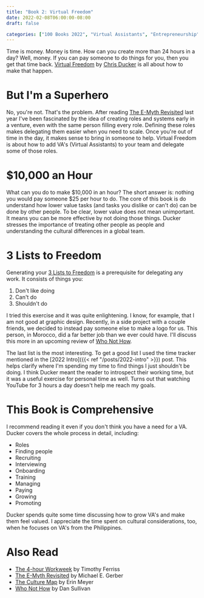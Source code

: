 ```yaml
---
title: "Book 2: Virtual Freedom"
date: 2022-02-08T06:00:00-08:00
draft: false

categories: ["100 Books 2022", "Virtual Assistants", "Entrepreneurship"]
---
```


Time is money. Money is time. How can you create more than 24 hours in a day?
Well, money. If you can pay someone to do things for you, then you get that time
back.
[Virtual Freedom](https://smile.amazon.com/dp/1939529743/)
by
[Chris Ducker](https://www.chrisducker.com)
is all about how to make that happen.

# But I'm a Superhero

No, you're not. That's the problem. After reading
[The E-Myth Revisited](https://smile.amazon.com/dp/0887307280/)
last year I've been fascinated by the idea of creating roles and systems early
in a venture, even with the same person filling every role. Defining these roles
makes delegating them easier when you need to scale. Once you're out of time in
the day, it makes sense to bring in someone to help. Virtual Freedom is about how
to add VA's (Virtual Assistants) to your team and delegate some of those roles.

# $10,000 an Hour

What can you do to make $10,000 in an hour? The short answer is: nothing you would
pay someone $25 per hour to do. The core of this book is do understand how lower
value tasks (and tasks you dislike or can't do) can be done by other people. To
be clear, lower value does not mean unimportant. It means you can be more
effective by not doing those things. Ducker stresses the importance of treating
other people as people and understanding the cultural differences in a global
team.

# 3 Lists to Freedom

Generating your
[3 Lists to Freedom](https://www.virtualstafffinder.com/3-lists-freedom/)
is a prerequisite for delegating any work. It consists of things you:

1. Don't like doing
2. Can't do
3. Shouldn't do

I tried this exercise and it was quite enlightening. I know, for example, that
I am not good at graphic design. Recently, in a side project with a couple friends,
we decided to instead pay someone else to make a logo for us. This person, in
Morocco, did a far better job than we ever could have. I'll discuss this more in
an upcoming review of
[Who Not How](https://smile.amazon.com/dp/1401960588/).

The last list is the most interesting. To get a good list I used the time tracker
mentioned in the
[2022 Intro]({{< ref "/posts/2022-intro" >}})
post. This helps clarify where I'm spending my time to find things I just shouldn't
be doing. I think Ducker meant the reader to introspect their working time, but
it was a useful exercise for personal time as well. Turns out that watching YouTube
for 3 hours a day doesn't help me reach my goals.

# This Book is Comprehensive

I recommend reading it even if you don't think you have a need for a VA. Ducker
covers the whole process in detail, including:

* Roles
* Finding people
* Recruiting
* Interviewing
* Onboarding
* Training
* Managing
* Paying
* Growing
* Promoting


Ducker spends quite some time discussing how to grow VA's and make them feel valued.
I appreciate the time spent on cultural considerations, too, when he focuses on
VA's from the Philippines.

# Also Read

* [The 4-hour Workweek](https://smile.amazon.com/dp/0307465357/)
  by Timothy Ferriss
* [The E-Myth Revisited](https://smile.amazon.com/dp/0887307280/)
  by Michael E. Gerber
* [The Culture Map](https://smile.amazon.com/dp/1610392507/)
  by Erin Meyer
* [Who Not How](https://smile.amazon.com/dp/1401960588/)
  by Dan Sullivan